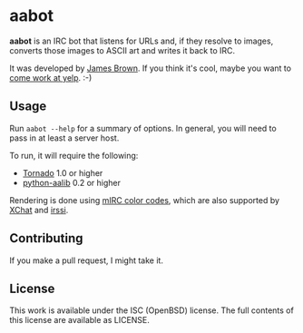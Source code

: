 aabot
=====

**aabot** is an IRC bot that listens for URLs and, if they resolve to
images, converts those images to ASCII art and writes it back to IRC.

It was developed by [James Brown](mailto:jbrown@yelp.com). If you think
it's cool, maybe you want to 
[come work at yelp](http://www.yelp.com/careers?country=US). :-)

Usage
-----
Run `aabot --help` for a summary of options. In general, you will need
to pass in at least a server host.

To run, it will require the following:
 * [Tornado](http://www.tornadoweb.org/) 1.0 or higher
 * [python-aalib](http://jwilk.net/software/python-aalib) 0.2 or higher

Rendering is done using [mIRC color codes](http://www.mirc.com/colors.html), which
are also supported by [XChat](http://xchat.org/) and [irssi](http://www.irssi.org/).

Contributing
------------
If you make a pull request, I might take it.

License
-------
This work is available under the ISC (OpenBSD) license. The full contents
of this license are available as LICENSE.
